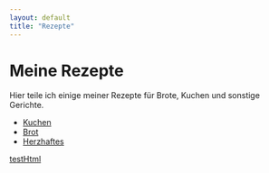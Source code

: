 ```yaml
---
layout: default
title: "Rezepte"
---
```

# Meine Rezepte

Hier teile ich einige meiner Rezepte für Brote, Kuchen und sonstige Gerichte.

- [Kuchen](Kuchen)
- [Brot](Brot)
- [Herzhaftes](Herzhaftes)


[testHtml](testHtml/Manual%20(German)%20-%20SMIME-CA%20Nutzungsanleitung%20und%20technische%20Infos.htm)
